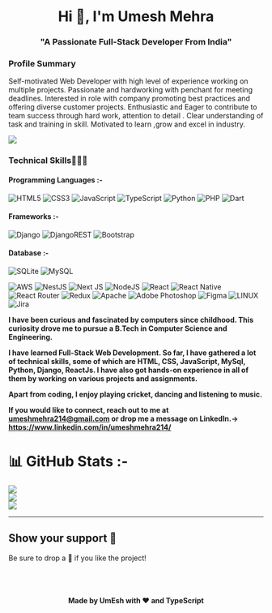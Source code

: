 <h1 align="center">Hi 👋, I'm Umesh Mehra</h1>
<h3 align="center">"A Passionate Full-Stack Developer From India"</h3>

<h3>Profile Summary</h3>
<p>Self-motivated Web Developer with high level of experience working on multiple projects. Passionate and hardworking
with penchant for meeting deadlines. Interested in role with company promoting best practices and offering diverse
customer projects. Enthusiastic and Eager to contribute to team success through hard work, attention to detail . Clear understanding of task
and training in skill. Motivated to learn ,grow and excel in industry.</p>

[![](https://visitcount.itsvg.in/api?id=umeshmehra214&icon=5&color=3)](https://visitcount.itsvg.in)
<h3>Technical Skills🧑🏼‍💻</h3>
<h4>Programming Languages :-</h4>

![HTML5](https://img.shields.io/badge/html5-%23E34F26.svg?style=flat&logo=html5&logoColor=white)
![CSS3](https://img.shields.io/badge/css3-%231572B6.svg?style=flat&logo=css3&logoColor=white)
![JavaScript](https://img.shields.io/badge/javascript-%23323330.svg?style=flat&logo=javascript&logoColor=%23F7DF1E)
![TypeScript](https://img.shields.io/badge/typescript-%23007ACC.svg?style=flat&logo=typescript&logoColor=white)
![Python](https://img.shields.io/badge/python-3670A0?style=flat&logo=python&logoColor=ffdd54)
![PHP](https://img.shields.io/badge/php-%23777BB4.svg?style=flat&logo=php&logoColor=white)
![Dart](https://img.shields.io/badge/dart-%230175C2.svg?style=flat&logo=dart&logoColor=white)

<h4>Frameworks :-</h4>

![Django](https://img.shields.io/badge/django-%23092E20.svg?style=flat&logo=django&logoColor=white)
![DjangoREST](https://img.shields.io/badge/DJANGO-REST-ff1709?style=flat&logo=django&logoColor=white&color=ff1709&labelColor=gray)
![Bootstrap](https://img.shields.io/badge/bootstrap-%23563D7C.svg?style=flat&logo=bootstrap&logoColor=white)

<h4>Database :- </h4>

![SQLite](https://img.shields.io/badge/sqlite-%2307405e.svg?style=flat&logo=sqlite&logoColor=white)
![MySQL](https://img.shields.io/badge/mysql-%2300f.svg?style=flat&logo=mysql&logoColor=white)






 
 ![AWS](https://img.shields.io/badge/AWS-%23FF9900.svg?style=flat&logo=amazon-aws&logoColor=white)  ![NestJS](https://img.shields.io/badge/nestjs-%23E0234E.svg?style=flat&logo=nestjs&logoColor=white) ![Next JS](https://img.shields.io/badge/Next-black?style=flat&logo=next.js&logoColor=white) ![NodeJS](https://img.shields.io/badge/node.js-6DA55F?style=flat&logo=node.js&logoColor=white) ![React](https://img.shields.io/badge/react-%2320232a.svg?style=flat&logo=react&logoColor=%2361DAFB) ![React Native](https://img.shields.io/badge/react_native-%2320232a.svg?style=flat&logo=react&logoColor=%2361DAFB) ![React Router](https://img.shields.io/badge/React_Router-CA4245?style=flat&logo=react-router&logoColor=white) ![Redux](https://img.shields.io/badge/redux-%23593d88.svg?style=flat&logo=redux&logoColor=white) ![Apache](https://img.shields.io/badge/apache-%23D42029.svg?style=flat&logo=apache&logoColor=white)   ![Adobe Photoshop](https://img.shields.io/badge/adobephotoshop-%2331A8FF.svg?style=flat&logo=adobephotoshop&logoColor=white) 	![Figma](https://img.shields.io/badge/figma-%23F24E1E.svg?style=flat&logo=figma&logoColor=white) ![LINUX](https://img.shields.io/badge/Linux-FCC624?style=flat&logo=linux&logoColor=black) ![Jira](https://img.shields.io/badge/jira-%230A0FFF.svg?style=flat&logo=jira&logoColor=white)


**I have been curious and fascinated by computers since childhood. This curiosity drove me to pursue a B.Tech in Computer Science and Engineering.**

**I have learned Full-Stack Web Development. So far, I have gathered a lot of technical skills, some of which are HTML, CSS, JavaScript, MySql, Python, Django, ReactJs. I have also got hands-on experience in all of them by working on various projects and assignments.**

**Apart from coding, I enjoy playing cricket, dancing and listening to music.**

**If you would like to connect, reach out to me at umeshmehra214@gmail.com or drop me a message on LinkedIn.-> https://www.linkedin.com/in/umeshmehra214/**

# 📊 GitHub Stats :-
![](https://github-readme-stats.vercel.app/api?username=umeshmehra214&theme=dark&hide_border=true&include_all_commits=false&count_private=false)<br/>
![](https://github-readme-streak-stats.herokuapp.com/?user=umeshmehra214&theme=dark&hide_border=true)<br/>
![](https://github-readme-stats.vercel.app/api/top-langs/?username=umeshmehra214&theme=dark&hide_border=true&include_all_commits=false&count_private=false&layout=compact)

---


<h2>Show your support 🌈</h2>
<p>Be sure to drop a 🌟 if you like the project!</p>
<br><br>
<h4 align="center">Made by UmEsh with ❤ and TypeScript</h4>

